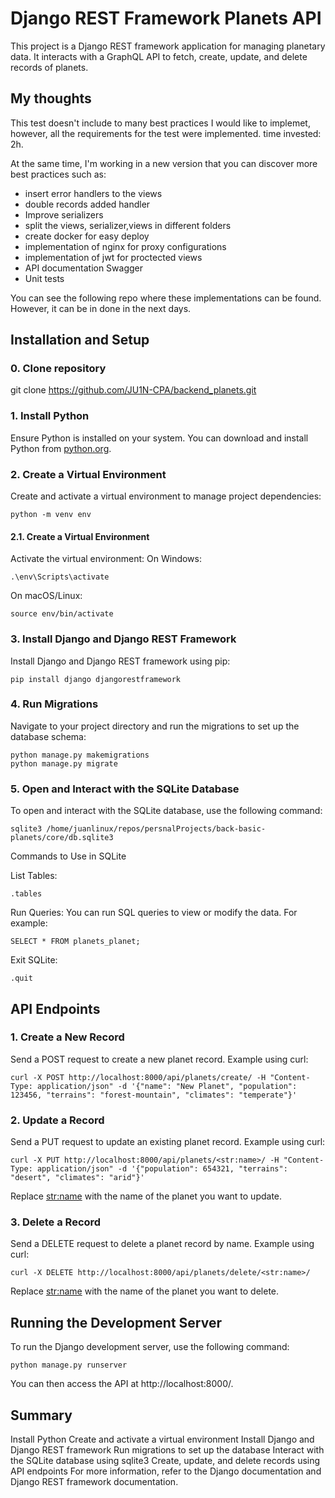 # Django REST Framework Planets API

This project is a Django REST framework application for managing planetary data. It interacts with a GraphQL API to fetch, create, update, and delete records of planets.

## My thoughts
This test doesn't include to many best practices I would like to implemet, however, all the requirements for the test were implemented. time invested: 2h.

At the same time, I'm working in a new version that you can discover more best practices such as:
- insert error handlers to the views
- double records added handler
- Improve serializers
- split the views, serializer,views in different folders
- create docker for easy deploy
- implementation of nginx for proxy configurations
- implementation of jwt for proctected views
- API documentation Swagger
- Unit tests

You can see the following repo where these implementations can be found. However, it can be in done in the next days.

## Installation and Setup

### 0. Clone repository
git clone https://github.com/JU1N-CPA/backend_planets.git

### 1. Install Python

Ensure Python is installed on your system. You can download and install Python from [python.org](https://www.python.org/downloads/).

### 2. Create a Virtual Environment

Create and activate a virtual environment to manage project dependencies:

```
python -m venv env
```

#### 2.1. Create a Virtual Environment
Activate the virtual environment:
On Windows:
```
.\env\Scripts\activate
```
On macOS/Linux:
```
source env/bin/activate
```

### 3. Install Django and Django REST Framework
Install Django and Django REST framework using pip:

```
pip install django djangorestframework
```

### 4. Run Migrations
Navigate to your project directory and run the migrations to set up the database schema:

```
python manage.py makemigrations
python manage.py migrate
```

### 5. Open and Interact with the SQLite Database
To open and interact with the SQLite database, use the following command:
```
sqlite3 /home/juanlinux/repos/persnalProjects/back-basic-planets/core/db.sqlite3
```
Commands to Use in SQLite

List Tables:

```
.tables
```

Run Queries:
You can run SQL queries to view or modify the data. For example:

```
SELECT * FROM planets_planet;
```

Exit SQLite:

```
.quit
```

## API Endpoints

### 1. Create a New Record
Send a POST request to create a new planet record. Example using curl:

```
curl -X POST http://localhost:8000/api/planets/create/ -H "Content-Type: application/json" -d '{"name": "New Planet", "population": 123456, "terrains": "forest-mountain", "climates": "temperate"}'
```

### 2. Update a Record
Send a PUT request to update an existing planet record. Example using curl:

```
curl -X PUT http://localhost:8000/api/planets/<str:name>/ -H "Content-Type: application/json" -d '{"population": 654321, "terrains": "desert", "climates": "arid"}'
```

Replace <str:name> with the name of the planet you want to update.


### 3. Delete a Record
Send a DELETE request to delete a planet record by name. Example using curl:

```
curl -X DELETE http://localhost:8000/api/planets/delete/<str:name>/
```

Replace <str:name> with the name of the planet you want to delete.

## Running the Development Server
To run the Django development server, use the following command:

```
python manage.py runserver
```
You can then access the API at http://localhost:8000/.

## Summary
Install Python
Create and activate a virtual environment
Install Django and Django REST framework
Run migrations to set up the database
Interact with the SQLite database using sqlite3
Create, update, and delete records using API endpoints
For more information, refer to the Django documentation and Django REST framework documentation.
